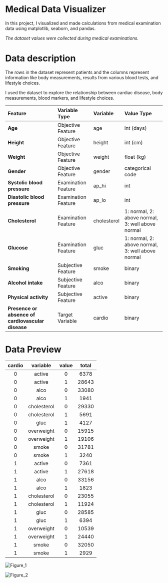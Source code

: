 ﻿# Medical Data Visualizer

In this project, I visualized and made calculations from medical examination data using matplotlib, seaborn, and pandas.

_The dataset values were collected during medical examinations._

# Data description

The rows in the dataset represent patients and the columns represent information like body measurements, results from various blood tests, and lifestyle choices.

I used the dataset to explore the relationship between cardiac disease, body measurements, blood markers, and lifestyle choices.


|Feature           | Variable Type         | Variable                  | Value Type                                           |
|:-----------------|:----------------------|:--------------------------|:-----------------------------------------------------|
| **Age**          | Objective Feature     | age                       | int (days)                                           |
| **Height**       | Objective Feature     | height                    | int (cm)                                             |
| **Weight**       | Objective Feature     | weight                    | float (kg)                                           |
| **Gender**       | Objective Feature     | gender                    | categorical code                                     |
| **Systolic blood pressure** | Examination Feature  | ap_hi                     | int                                                  |
| **Diastolic blood pressure** | Examination Feature  | ap_lo                     | int                                                  |
| **Cholesterol**  | Examination Feature   | cholesterol               | 1: normal, 2: above normal, 3: well above normal     |
| **Glucose**      | Examination Feature   | gluc                      | 1: normal, 2: above normal, 3: well above normal     |
| **Smoking**      | Subjective Feature    | smoke                     | binary                                               |
| **Alcohol intake** | Subjective Feature    | alco                      | binary                                               |
| **Physical activity** | Subjective Feature    | active                    | binary                                               |
| **Presence or absence of cardiovascular disease** | Target Variable | cardio | binary                                               |


# Data Preview

| cardio |   variable   | value | total |
|:------:|:------------:|:-----:|:-----:|
|   0    |    active    |   0   |  6378 |
|   0    |    active    |   1   | 28643 |
|   0    |     alco     |   0   | 33080 |
|   0    |     alco     |   1   |  1941 |
|   0    | cholesterol  |   0   | 29330 |
|   0    | cholesterol  |   1   |  5691 |
|   0    |     gluc     |   1   |  4127 |
|   0    | overweight   |   0   | 15915 |
|   0    | overweight   |   1   | 19106 |
|   0    |    smoke     |   0   | 31781 |
|   0    |    smoke     |   1   |  3240 |
|   1    |    active    |   0   |  7361 |
|   1    |    active    |   1   | 27618 |
|   1    |     alco     |   0   | 33156 |
|   1    |     alco     |   1   |  1823 |
|   1    | cholesterol  |   0   | 23055 |
|   1    | cholesterol  |   1   | 11924 |
|   1    |     gluc     |   0   | 28585 |
|   1    |     gluc     |   1   |  6394 |
|   1    | overweight   |   0   | 10539 |
|   1    | overweight   |   1   | 24440 |
|   1    |    smoke     |   0   | 32050 |
|   1    |    smoke     |   1   |  2929 |


![Figure_1](https://github.com/user-attachments/assets/1a0081f7-8df9-43b2-853c-7d2f666afc78)

![Figure_2](https://github.com/user-attachments/assets/dc7de831-f084-48b8-bedb-951b6bb8c886)

